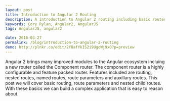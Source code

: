 ```yaml
---
layout: post
title: Introduction to Angular 2 Routing
description: A introduction to Angular 2 routing including basic routes, nested routing and route parameters.
keywords: Cory Rylan, Angular2, AngularJS
tags: AngularJS, angular2

date: 2016-03-27
permalink: /blog/introduction-to-angular-2-routing
demo: http://plnkr.co/edit/2f8afYkIS2i9UgoWj9xO?p=preview
---
```


Angular 2 brings many improved modules to the Angular ecosystem incluing a new router called the Component router. The component router 
is a highly configurable and feature packed router. Features included are routing, nested routes, named routes, route parameters and auxillary routes. 
This post we will cover basic routing, route parameters and nested child routes. With these basics we can build a complex application that is easy to 
reason about. 

